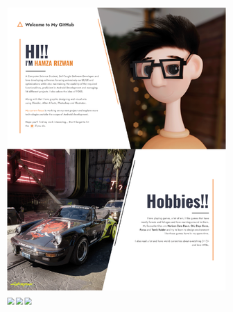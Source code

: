 ![01](./5092736_____.png)

<!-- <a href="https://gitroll.io/profile/uZOC0SOCPe2YRjc2UxMbK1xMovj32" target="_blank"><img src="https://gitroll.io/api/badges/profiles/v1/uZOC0SOCPe2YRjc2UxMbK1xMovj32?" alt="GitRoll Profile Badge"/></a> -->
[![](https://img.shields.io/badge/Play%20Store-ea4335?logo=googleplay)](https://play.google.com/store/apps/dev?id=9002962740272949113)
[![](https://img.shields.io/badge/ArtStation-2874a6?logo=artstation&logoColor=white)](https://hamza417.artstation.com/)
[![](https://img.shields.io/badge/NexusMods-d98f40?logo=nexusmods&logoColor=white)](https://next.nexusmods.com/profile/Hamza417/mods)
